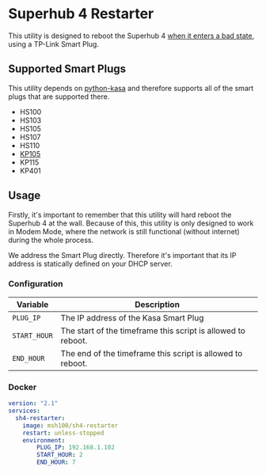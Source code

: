 # Superhub 4 Restarter

This utility is designed to reboot the Superhub 4
[when it enters a bad state](https://github.com/msh100/modem-stats/issues/2),
using a TP-Link Smart Plug.


## Supported Smart Plugs

This utility depends on
[python-kasa](https://github.com/python-kasa/python-kasa) and therefore
supports all of the smart plugs that are supported there.

 * HS100
 * HS103
 * HS105
 * HS107
 * HS110
 * [KP105](https://amzn.to/30o6vW8)
 * KP115
 * KP401


## Usage

Firstly, it's important to remember that this utility will hard reboot the
Superhub 4 at the wall.
Because of this, this utility is only designed to work in Modem Mode, where the
network is still functional (without internet) during the whole process.

We address the Smart Plug directly.
Therefore it's important that its IP address is statically defined on your DHCP
server.


### Configuration

Variable     | Description
-------------|-------------
`PLUG_IP`    | The IP address of the Kasa Smart Plug
`START_HOUR` | The start of the timeframe this script is allowed to reboot.
`END_HOUR`   | The end of the timeframe this script is allowed to reboot.


### Docker

```yaml
version: "2.1"
services:
  sh4-restarter:
    image: msh100/sh4-restarter
    restart: unless-stopped
    environment:
        PLUG_IP: 192.168.1.102
        START_HOUR: 2
        END_HOUR: 7
```
